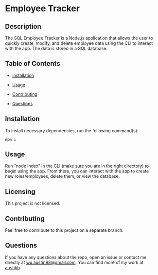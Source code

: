 # Employee Tracker

  ## Description
  
  The SQL Employee Tracker is a Node.js application that allows the user to quickly create, modify, and delete employee data using the CLI to interact with the app. The data is stored in a SQL database.
  
  ## Table of Contents 
  
  * [Installation](#installation)

  * [Usage](#usage)

  * [Contributing](#contributing)

  
  * [Questions](#questions)


  
  ## Installation
  
  To install necessary dependencies, run the following command(s):
  
  ```
  npm i
  ```
  
  

  ## Usage
  
  Run "node index" in the CLI (make sure you are in the right directory) to begin using the app. From there, you can interact with the app to create new roles/employees, delete them, or view the database.

  ## Licensing
  
  This project is not licensed.
    
  ## Contributing
  
  Feel free to contribute to this project on a separate branch.
  
  
  ## Questions
  
  If you have any questions about the repo, open an issue or contact me directly at wu.austin98@gmail.com. You can find more of my work at [austibb](https://github.com/austibb/).
  
